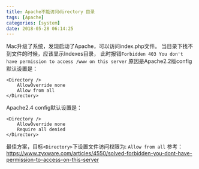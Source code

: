 ```yaml
---
title: Apache不能访问directory 目录
tags: [Apache]
categories: [system]
date: 2018-05-28 06:14:25
---
```


Mac升级了系统，发现启动了Apache，可以访问index.php文件。 当目录下找不到文件的时候，应该显示Indexes目录， 此时报错`Forbidden 403 You don't have permission to access /www on this server` 原因是Apache2.2版config默认设置是：

    <Directory />
        AllowOverride none
        Allow from all
    </Directory>
    

Apache2.4 config默认设置是：

    <Directory />
        AllowOverride none
        Require all denied
    </Directory>
    

最佳方案，目标`<Directory>`下设置文件访问权限为: `Allow from all` 参考：https://www.zyxware.com/articles/4550/solved-forbidden-you-dont-have-permission-to-access-on-this-server